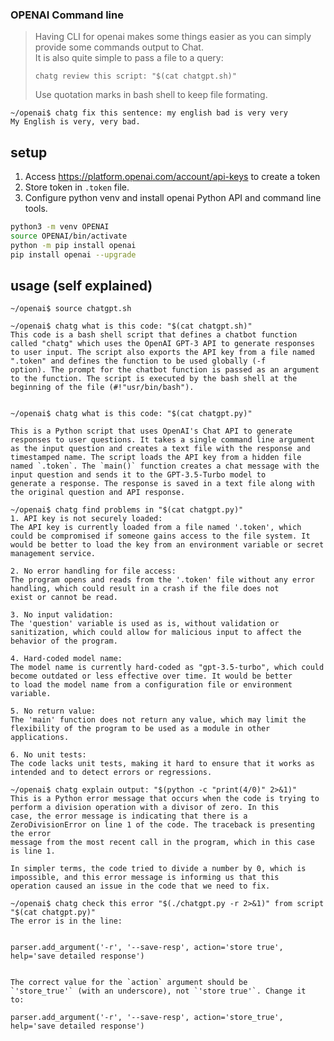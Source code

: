 ### OPENAI Command line
>Having CLI for openai makes some things easier as you can simply provide some commands output to Chat.<br>
>It is also quite simple to pass a file to a query:
> 
> ```chatg review this script: "$(cat chatgpt.sh)"```
> 
> Use quotation marks in bash shell to keep file formating.
```
~/openai$ chatg fix this sentence: my english bad is very very
My English is very, very bad.
```

## setup

1. Access https://platform.openai.com/account/api-keys to create a token
2. Store token in `.token` file.
3. Configure python venv and install openai Python API and command line tools.
```bash
python3 -m venv OPENAI
source OPENAI/bin/activate
python -m pip install openai
pip install openai --upgrade
```

## usage (self explained)

```commandline
~/openai$ source chatgpt.sh

~/openai$ chatg what is this code: "$(cat chatgpt.sh)"
This code is a bash shell script that defines a chatbot function called "chatg" which uses the OpenAI GPT-3 API to generate responses 
to user input. The script also exports the API key from a file named ".token" and defines the function to be used globally (-f 
option). The prompt for the chatbot function is passed as an argument to the function. The script is executed by the bash shell at the 
beginning of the file (#!"usr/bin/bash").

```

```commandline

~/openai$ chatg what is this code: "$(cat chatgpt.py)"

This is a Python script that uses OpenAI's Chat API to generate responses to user questions. It takes a single command line argument 
as the input question and creates a text file with the response and timestamped name. The script loads the API key from a hidden file 
named `.token`. The `main()` function creates a chat message with the input question and sends it to the GPT-3.5-Turbo model to 
generate a response. The response is saved in a text file along with the original question and API response.

```

```commandline
~/openai$ chatg find problems in "$(cat chatgpt.py)"
1. API key is not securely loaded:
The API key is currently loaded from a file named '.token', which could be compromised if someone gains access to the file system. It 
would be better to load the key from an environment variable or secret management service.

2. No error handling for file access:
The program opens and reads from the '.token' file without any error handling, which could result in a crash if the file does not 
exist or cannot be read.

3. No input validation:
The 'question' variable is used as is, without validation or sanitization, which could allow for malicious input to affect the 
behavior of the program.

4. Hard-coded model name:
The model name is currently hard-coded as "gpt-3.5-turbo", which could become outdated or less effective over time. It would be better 
to load the model name from a configuration file or environment variable.

5. No return value:
The 'main' function does not return any value, which may limit the flexibility of the program to be used as a module in other 
applications.

6. No unit tests:
The code lacks unit tests, making it hard to ensure that it works as intended and to detect errors or regressions.

```

```commandline
~/openai$ chatg explain output: "$(python -c "print(4/0)" 2>&1)"
This is a Python error message that occurs when the code is trying to perform a division operation with a divisor of zero. In this 
case, the error message is indicating that there is a ZeroDivisionError on line 1 of the code. The traceback is presenting the error 
message from the most recent call in the program, which in this case is line 1. 

In simpler terms, the code tried to divide a number by 0, which is impossible, and this error message is informing us that this 
operation caused an issue in the code that we need to fix.

```

```commandline
~/openai$ chatg check this error "$(./chatgpt.py -r 2>&1)" from script "$(cat chatgpt.py)"
The error is in the line:


parser.add_argument('-r', '--save-resp', action='store true', 
help='save detailed response')


The correct value for the `action` argument should be 
`'store_true'` (with an underscore), not `'store true'`. Change it 
to:

parser.add_argument('-r', '--save-resp', action='store_true', 
help='save detailed response')


```